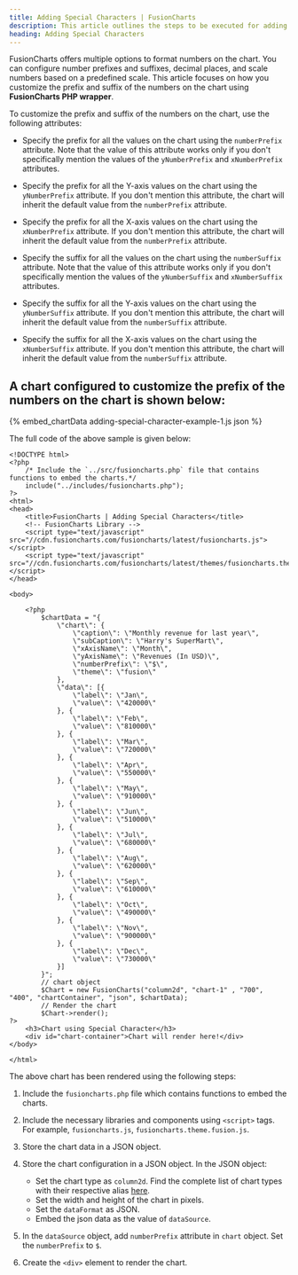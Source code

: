 ```yaml
---
title: Adding Special Characters | FusionCharts
description: This article outlines the steps to be executed for adding special characters to the data values of your chart.
heading: Adding Special Characters
---
```


FusionCharts offers multiple options to format numbers on the chart. You can configure number prefixes and suffixes, decimal places, and scale numbers based on a predefined scale. This article focuses on how you customize the prefix and suffix of the numbers on the chart using **FusionCharts PHP wrapper**.

To customize the prefix and suffix of the numbers on the chart, use the following attributes:

* Specify the prefix for all the values on the chart using the `numberPrefix` attribute. Note that the value of this attribute works only if you don't specifically mention the values of the `yNumberPrefix` and `xNumberPrefix` attributes.

* Specify the prefix for all the Y-axis values on the chart using the `yNumberPrefix` attribute. If you don't mention this attribute, the chart will inherit the default value from the `numberPrefix` attribute.

* Specify the prefix for all the X-axis values on the chart using the `xNumberPrefix` attribute. If you don't mention this attribute, the chart will inherit the default value from the `numberPrefix` attribute.

* Specify the suffix for all the values on the chart using the `numberSuffix` attribute. Note that the value of this attribute works only if you don't specifically mention the values of the `yNumberSuffix` and `xNumberSuffix` attributes.

* Specify the suffix for all the Y-axis values on the chart using the `yNumberSuffix` attribute. If you don't mention this attribute, the chart will inherit the default value from the `numberSuffix` attribute.

* Specify the suffix for all the X-axis values on the chart using the `xNumberSuffix` attribute. If you don't mention this attribute, the chart will inherit the default value from the `numberSuffix` attribute.

## A chart configured to customize the prefix of the numbers on the chart is shown below:

{% embed_chartData adding-special-character-example-1.js json %}

The full code of the above sample is given below:

```
<!DOCTYPE html>
<?php
    /* Include the `../src/fusioncharts.php` file that contains functions to embed the charts.*/
    include("../includes/fusioncharts.php");
?>
<html>
<head>
    <title>FusionCharts | Adding Special Characters</title>
    <!-- FusionCharts Library -->
    <script type="text/javascript" src="//cdn.fusioncharts.com/fusioncharts/latest/fusioncharts.js"></script>
    <script type="text/javascript" src="//cdn.fusioncharts.com/fusioncharts/latest/themes/fusioncharts.theme.fusion.js"></script>
</head>

<body>

    <?php
        $chartData = "{
            \"chart\": {
                \"caption\": \"Monthly revenue for last year\",
                \"subCaption\": \"Harry's SuperMart\",
                \"xAxisName\": \"Month\",
                \"yAxisName\": \"Revenues (In USD)\",
                \"numberPrefix\": \"$\",
                \"theme\": \"fusion\"
            },
            \"data\": [{
                \"label\": \"Jan\",
                \"value\": \"420000\"
            }, {
                \"label\": \"Feb\",
                \"value\": \"810000\"
            }, {
                \"label\": \"Mar\",
                \"value\": \"720000\"
            }, {
                \"label\": \"Apr\",
                \"value\": \"550000\"
            }, {
                \"label\": \"May\",
                \"value\": \"910000\"
            }, {
                \"label\": \"Jun\",
                \"value\": \"510000\"
            }, {
                \"label\": \"Jul\",
                \"value\": \"680000\"
            }, {
                \"label\": \"Aug\",
                \"value\": \"620000\"
            }, {
                \"label\": \"Sep\",
                \"value\": \"610000\"
            }, {
                \"label\": \"Oct\",
                \"value\": \"490000\"
            }, {
                \"label\": \"Nov\",
                \"value\": \"900000\"
            }, {
                \"label\": \"Dec\",
                \"value\": \"730000\"
            }]
        }";
        // chart object
        $Chart = new FusionCharts("column2d", "chart-1" , "700", "400", "chartContainer", "json", $chartData);
        // Render the chart
        $Chart->render();
?>
    <h3>Chart using Special Character</h3>
    <div id="chart-container">Chart will render here!</div>
</body>

</html>
```

The above chart has been rendered using the following steps:

1. Include the `fusioncharts.php` file which contains functions to embed the charts.

2. Include the necessary libraries and components using `<script>` tags. For example, `fusioncharts.js`, `fusioncharts.theme.fusion.js`.

3. Store the chart data in a JSON object.

4. Store the chart configuration in a JSON object. In the JSON object:
    * Set the chart type as `column2d`. Find the complete list of chart types with their respective alias [here](https://www.fusioncharts.com/dev/chart-guide/list-of-charts).
    * Set the width and height of the chart in pixels. 
    * Set the `dataFormat` as JSON.
    * Embed the json data as the value of `dataSource`.

5. In the `dataSource` object, add `numberPrefix` attribute in `chart` object. Set the `numberPrefix` to `$`.

6. Create the `<div>` element to render the chart.         
